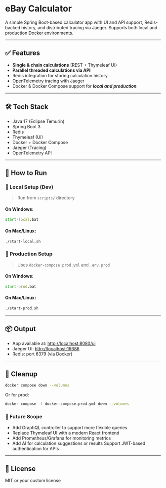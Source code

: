 # eBay Calculator

A simple Spring Boot-based calculator app with UI and API support, Redis-backed history, and distributed tracing via Jaeger. Supports both local and production Docker environments.

---

## ✅ Features

* **Single & chain calculations** (REST + Thymeleaf UI)
* **Parallel threaded calculations via API**
* Redis integration for storing calculation history
* OpenTelemetry tracing with Jaeger
* Docker & Docker Compose support for **_local and production_**

---

## 🛠️ Tech Stack

* Java 17 (Eclipse Temurin)
* Spring Boot 3
* Redis
* Thymeleaf (UI)
* Docker + Docker Compose
* Jaeger (Tracing)
* OpenTelemetry API

---

## 🚀 How to Run

### 🔷 Local Setup (Dev)

> Run from `scripts/` directory

#### On Windows:

```bat
start-local.bat
```

#### On Mac/Linux:

```bash
./start-local.sh
```

### 🔷 Production Setup

> Uses `docker-compose.prod.yml` and `.env.prod`

#### On Windows:

```bat
start-prod.bat
```

#### On Mac/Linux:

```bash
./start-prod.sh
```

---

## 📦 Output

* App available at: [http://localhost:8080/ui](http://localhost:8080/ui)
* Jaeger UI: [http://localhost:16686](http://localhost:16686)
* Redis: port 6379 (via Docker)

---

## 🧼 Cleanup

```bash
docker compose down --volumes
```

Or for prod:

```bash
docker compose -f docker-compose.prod.yml down --volumes
```

### 🔮 Future Scope

* Add GraphQL controller to support more flexible queries
* Replace Thymeleaf UI with a modern React frontend
* Add Prometheus/Grafana for monitoring metrics
* Add AI for calculation suggestions or results
Support JWT-based authentication for APIs
---

## 📝 License

MIT or your custom license
